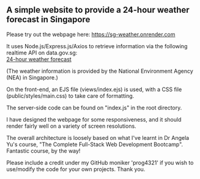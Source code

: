 ## A simple website to provide a 24-hour weather forecast in Singapore

Please try out the webpage here: https://sg-weather.onrender.com

It uses Node.js/Express.js/Axios to retrieve information via the following realtime API on data.gov.sg:<br>
<a href="https://data.gov.sg/datasets?formats=API&sort=relevancy&page=1&resultId=d_ce2eb1e307bda31993c533285834ef2b">24-hour weather forecast</a>

(The weather information is provided by the National Environment Agency (NEA) in Singapore.)

On the front-end, an EJS file (views/index.ejs) is used, with a CSS file (public/styles/main.css) to take care of formatting.

The server-side code can be found on "index.js" in the root directory.

I have designed the webpage for some responsiveness, and it should render fairly well on a variety of screen resolutions.

The overall architecture is loosely based on what I've learnt in Dr Angela Yu's course, "The Complete Full-Stack Web Development Bootcamp". Fantastic course, by the way!

Please include a credit under my GitHub moniker 'prog4321' if you wish to use/modify the code for your own projects. Thank you.

